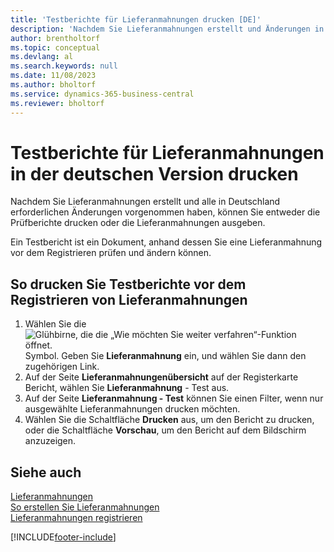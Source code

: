 ```yaml
---
title: 'Testberichte für Lieferanmahnungen drucken [DE]'
description: 'Nachdem Sie Lieferanmahnungen erstellt und Änderungen in Deutschland vorgenommen haben, können Sie entweder die Prüfberichte drucken oder die Lieferanmahnungen ausgeben.'
author: brentholtorf
ms.topic: conceptual
ms.devlang: al
ms.search.keywords: null
ms.date: 11/08/2023
ms.author: bholtorf
ms.service: dynamics-365-business-central
ms.reviewer: bholtorf
---
```

# Testberichte für Lieferanmahnungen in der deutschen Version drucken

Nachdem Sie Lieferanmahnungen erstellt und alle in Deutschland erforderlichen Änderungen vorgenommen haben, können Sie entweder die Prüfberichte drucken oder die Lieferanmahnungen ausgeben.  

Ein Testbericht ist ein Dokument, anhand dessen Sie eine Lieferanmahnung vor dem Registrieren prüfen und ändern können.  

## So drucken Sie Testberichte vor dem Registrieren von Lieferanmahnungen  

1.  Wählen Sie die ![Glühbirne, die die „Wie möchten Sie weiter verfahren“-Funktion öffnet.](../../media/ui-search/search_small.png "Sagen Sie mir, was Sie tun wollen") Symbol. Geben Sie **Lieferanmahnung** ein, und wählen Sie dann den zugehörigen Link.  
2.  Auf der Seite **Lieferanmahnungenübersicht** auf der Registerkarte Bericht, wählen Sie **Lieferanmahnung** - Test aus.  
3.  Auf der Seite **Lieferanmahnung - Test** können Sie einen Filter, wenn nur ausgewählte Lieferanmahnungen drucken möchten.  
4.  Wählen Sie die Schaltfläche **Drucken** aus, um den Bericht zu drucken, oder die Schaltfläche **Vorschau**, um den Bericht auf dem Bildschirm anzuzeigen.  

## Siehe auch  
 [Lieferanmahnungen](delivery-reminders.md)   
 [So erstellen Sie Lieferanmahnungen](how-to-generate-delivery-reminders.md)   
 [Lieferanmahnungen registrieren](how-to-issue-delivery-reminders.md)


[!INCLUDE[footer-include](../../includes/footer-banner.md)]
